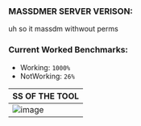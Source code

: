 ### MASSDMER SERVER VERISON:
uh so it massdm withwout perms

### Current Worked Benchmarks:
- Working: `1000%`
- NotWorking: `26%`


| SS OF THE TOOL| 
| ------------- | 
| ![image](https://media.discordapp.net/attachments/845712592948559873/870070839784136784/unknown.png?width=847&height=480) |
